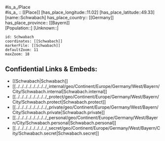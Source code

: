 ﻿---
location: [49.33,11.02] 
mapzoom: [7,12] 
mapmarker: city 
type: City
tags:
- geo/City


SpocWebEntityId: 34084
isDeleted: false
confidential: public

---
#is_a_/Place  
#is_a_ :: [[Place]] 
[has_place_longitude::11.02] 
[has_place_latitude::49.33] 
[name::Schwabach] 
has_place_country:: [[Germany]]  
has_place_province:: [[Bayern]]  
[Population::] 
[Unknown::] 


```leaflet
id: Schwabach
coordinates: [[Schwabach]] 
markerFile: [[Schwabach]] 
defaultZoom: 11 
maxZoom: 18
```


## Confidential Links & Embeds: 
- [[Schwabach|Schwabach]]  
- [[../../../../../../../../_internal/geo/Continent/Europe/Germany/West/Bayern/City/Schwabach.internal|Schwabach.internal]] 
- [[../../../../../../../../_protect/geo/Continent/Europe/Germany/West/Bayern/City/Schwabach.protect|Schwabach.protect]] 
- [[../../../../../../../../_private/geo/Continent/Europe/Germany/West/Bayern/City/Schwabach.private|Schwabach.private]] 
- [[../../../../../../../../_personal/geo/Continent/Europe/Germany/West/Bayern/City/Schwabach.personal|Schwabach.personal]] 
- [[../../../../../../../../_secret/geo/Continent/Europe/Germany/West/Bayern/City/Schwabach.secret|Schwabach.secret]] 
